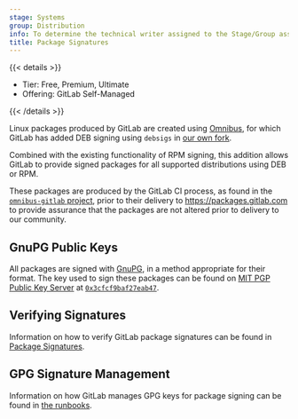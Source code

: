 ```yaml
---
stage: Systems
group: Distribution
info: To determine the technical writer assigned to the Stage/Group associated with this page, see https://handbook.gitlab.com/handbook/product/ux/technical-writing/#assignments
title: Package Signatures
---
```


{{< details >}}

- Tier: Free, Premium, Ultimate
- Offering: GitLab Self-Managed

{{< /details >}}

<!-- vale gitlab_base.SubstitutionWarning = NO -->

Linux packages produced by GitLab are created using [Omnibus](https://github.com/chef/omnibus), for which GitLab
has added DEB signing using `debsigs` in [our own fork](https://gitlab.com/gitlab-org/omnibus).

<!-- vale gitlab_base.SubstitutionWarning = YES -->

Combined with the existing functionality of RPM signing, this addition allows GitLab to provide signed packages for all
supported distributions using DEB or RPM.

These packages are produced by the GitLab CI process, as found in the
[`omnibus-gitlab` project](https://gitlab.com/gitlab-org/omnibus-gitlab/blob/master/.gitlab-ci.yml),
prior to their delivery to <https://packages.gitlab.com> to provide assurance that the packages are not altered prior
to delivery to our community.

## GnuPG Public Keys

All packages are signed with [GnuPG](https://www.gnupg.org/), in a method appropriate for their format. The key used to
sign these packages can be found on [MIT PGP Public Key Server](https://pgp.mit.edu) at
[`0x3cfcf9baf27eab47`](https://pgp.mit.edu/pks/lookup?op=vindex&search=0x3CFCF9BAF27EAB47).

## Verifying Signatures

Information on how to verify GitLab package signatures can be found in [Package Signatures](https://docs.gitlab.com/omnibus/update/package_signatures.html).

## GPG Signature Management

Information on how GitLab manages GPG keys for package signing can be found in [the runbooks](https://gitlab.com/gitlab-com/runbooks/-/blob/master/docs/packaging/manage-package-signing-keys.md).
